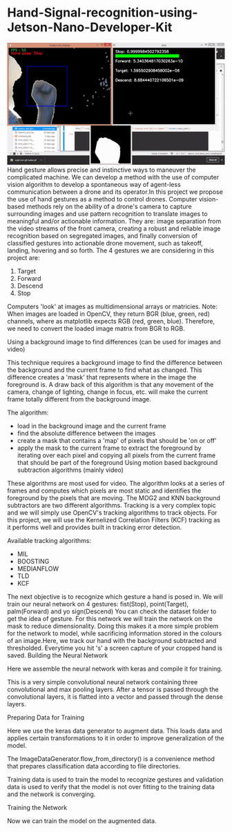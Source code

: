 # Hand-Signal-recognition-using-Jetson-Nano-Developer-Kit

![](graphic/github_demo.gif)<br>
Hand gesture allows precise and instinctive ways to maneuver the complicated
machine. We can develop a method with the use of computer vision algorithm to develop a
spontaneous way of agent-less communication between a drone and its operator.In this project we propose
the use of hand gestures as a method to control drones. Computer vision-based methods
rely on the ability of a drone's camera to capture surrounding images and use pattern
recognition to translate images to meaningful and/or actionable information. They are:
image separation from the video streams of the front camera, creating a robust and reliable
image recognition based on segregated images, and finally conversion of classified
gestures into actionable drone movement, such as takeoff, landing, hovering and so forth.
The 4 gestures we are considering in this project are:

1) Target
2) Forward
3) Descend
4) Stop

Computers 'look' at images as multidimensional arrays or matricies.
Note: When images are loaded in OpenCV, they return BGR (blue, green, red) channels, where as matplotlib expects RGB (red, green, blue). Therefore, we need  to convert the loaded image matrix from BGR to RGB.

Using a background image to find differences (can be used for images and video)

This technique requires a background image to find the difference between the background and the current frame to find what as changed. This difference creates a 'mask' that represents where in the image the foreground is. A draw back of this algorithm is that any movement of the camera, change of lighting, change in focus, etc. will make the current frame totally different from the background image.

The algorithm:
* load in the background image and the current frame
* find the absolute difference between the images
* create a mask that contains a 'map' of pixels that should be 'on or off'
* apply the mask to the current frame to extract the foreground by iterating over each pixel and copying all pixels from the current frame that should be part of the foreground
Using motion based background subtraction algorithms (mainly video)

These algorithms are most used for video. The algorithm looks at a series of frames and computes which pixels are most static and identifies the foreground by the pixels that are moving. The MOG2 and KNN background subtractors are two different algorithms.
Tracking is a very complex topic and we will simply use OpenCV's tracking algorithms to track objects. For this project, we will use the Kernelized Correlation Filters (KCF) tracking as it performs well and provides built in tracking error detection.

Available tracking algorithms:
* MIL
* BOOSTING
* MEDIANFLOW
* TLD
* KCF

The next objective is to recognize which gesture a hand is posed in. We will train our neural network on 4 gestures: fist(Stop), point(Target), palm(Forward) and yo sign(Descend) You can check the dataset folder to get the idea of gesture. For this network we will train the network on the mask to reduce dimensionality. Doing this makes it a more simple problem for the network to model, while sacrificing information stored in the colours of an image.Here, we track our hand with the background subtracted and thresholded. Everytime you hit 's' a screen capture of your cropped hand is saved.
Building the Neural Network

Here we assemble the neural network with keras and compile it for training.

This is a very simple convolutional neural network containing three convolutional and max pooling layers. After a tensor is passed through the convolutional layers, it is flatted into a vector and passed through the dense layers.

Preparing Data for Training

Here we use the keras data generator to augment data. This loads data and applies certain transformations to it in order to improve generalization of the model.

The ImageDataGenerator.flow_from_directory() is a convenience method that prepares classification data according to file directories.

Training data is used to train the model to recognize gestures and validation data is used to verify that the model is not over fitting to the training data and the network is converging.

Training the Network

Now we can train the model on the augmented data.
